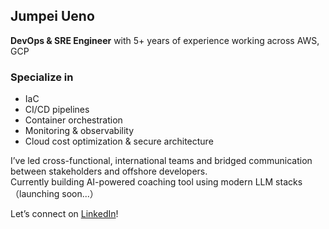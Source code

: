 ## Jumpei Ueno

**DevOps & SRE Engineer** with 5+ years of experience working across AWS, GCP

### Specialize in
- IaC
- CI/CD pipelines
- Container orchestration
- Monitoring & observability
- Cloud cost optimization & secure architecture

I’ve led cross-functional, international teams and bridged communication between stakeholders and offshore developers.  
Currently building AI-powered coaching tool using modern LLM stacks（launching soon...）

Let’s connect on [LinkedIn](https://www.linkedin.com/in/your-profile)!  
